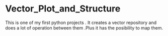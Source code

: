 # Vector_Plot_and_Structure
This is one of my first python projects . It creates a vector repository and does a lot of operation between them .Plus it has the posibility to map them.
